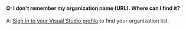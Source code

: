 #### Q:	I don't remember my organization name (URL). Where can I find it?

A:	[Sign in to your Visual Studio profile](https://go.microsoft.com/fwlink/?LinkId=309329) to find your organization list.